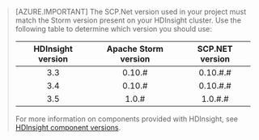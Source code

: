 > [AZURE.IMPORTANT]
> The SCP.Net version used in your project must match the Storm version present on your HDInsight cluster. Use the following table to determine which version you should use:
> 
> | HDInsight version | Apache Storm version | SCP.NET version |
> |:---:|:---:|:---:|
> | 3.3 |0.10.# |0.10.#.# |
> | 3.4 |0.10.# |0.10.#.# |
> | 3.5 |1.0.# |1.0.#.# |
> 
> For more information on components provided with HDInsight, see [HDInsight component versions](/documentation/articles/hdinsight-component-versioning-v1/).
> 
> 

